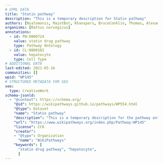 ```yaml
---
# GPML DATA
title: "Statin pathway"
description: "This is a temporary description for Statin pathway"
authors: [Nsalomonis, MaintBot, Khanspers, BruceConklin, Thomas, AlexanderPico, Ddigles, Egonw, L Dupuis, Eweitz]
organisms: [Rattus norvegicus]
annotations:
  - id: PW:0000724
    value: statin drug pathway
    type: Pathway Ontology
  - id: CL:0000182
    value: hepatocyte
    type: Cell Type
# ADDITIONAL DATA
last-edited: 2021-05-16
communities: []
wpid: "WP145"
# STRUCTURED METADATA FOR SEO
seo:
  type: CreativeWork
schema-jsonld:
  - "@context": https://schema.org/
    "@id": https://wikipathways.github.io/pathways/WP554.html
    "@type": Dataset
    "name": "Statin pathway"
    "description": "This is a temporary description for the pathway entitled: Statin pathway"
    "url": "https://www.wikipathways.org/index.php/Pathway:WP145"
    "license": CC0
    "creator":
    - "@type": Organization
      "name": "WikiPathways"
    "keywords": [
      "statin drug pathway", "hepatocyte",
      ]
---
```

